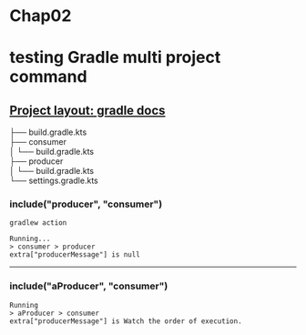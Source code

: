 Chap02
=
# testing Gradle multi project command

[Project layout: gradle docs](https://docs.gradle.org/current/userguide/multi_project_builds.html)
-
├── build.gradle.kts  
├── consumer  
│   └── build.gradle.kts  
├── producer  
│   └── build.gradle.kts  
└── settings.gradle.kts  


### include("producer", "consumer")

    gradlew action
    
    Running...
    > consumer > producer
    extra["producerMessage"] is null
    
---

### include("aProducer", "consumer")
    
    Running
    > aProducer > consumer
    extra["producerMessage"] is Watch the order of execution.

